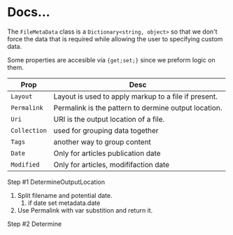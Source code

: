 # Docs...

The `FileMetaData` class is a `Dictionary<string, object>` so that we don't force the data that is required while allowing the user to specifying custom data.

Some properties are accesible via `{get;set;}` since we preform logic on them.

| Prop | Desc |
| - | - |
| `Layout` | Layout is used to apply markup to a file if present. |
| `Permalink` | Permalink is the pattern to dermine output location. |
| `Uri` | URI is the output location of a file. |
| `Collection` | used for grouping data together |
| `Tags` | another way to group content |
| `Date` | Only for articles publication date |
| `Modified` | Only for articles, modififaction date |

Step #1 DetermineOutputLocation

1. Split filename and potential date.
    1. if date set metadata.date
2. Use Permalink with var substition and return it.

Step #2 Determine
